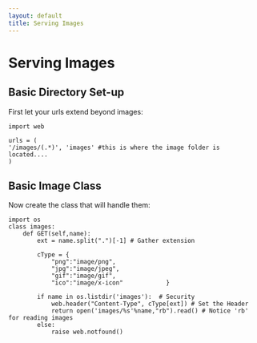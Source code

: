 ```yaml
---
layout: default
title: Serving Images
---
```


# Serving Images

## Basic Directory Set-up

First let your urls extend beyond images:

    import web
    
    urls = (
    '/images/(.*)', 'images' #this is where the image folder is located....
    )

## Basic Image Class
Now create the class that will handle them:

    import os
    class images:
        def GET(self,name):
            ext = name.split(".")[-1] # Gather extension
            
            cType = {
                "png":"image/png",
                "jpg":"image/jpeg",
                "gif":"image/gif",
                "ico":"image/x-icon"            }

            if name in os.listdir('images'):  # Security
                web.header("Content-Type", cType[ext]) # Set the Header
                return open('images/%s'%name,"rb").read() # Notice 'rb' for reading images
            else:
                raise web.notfound()
